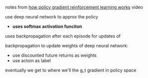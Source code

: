 notes from [how policy gradient reinforcement learning works](https://www.youtube.com/watch?v=A_2U6Sx67sE) video

use deep neural network to approx the policy
- **uses softmax activation funciton**

uses backpropagation after each episode for updates of 

backpropagation to update weights of deep neural network:
* use discounted future returns as weights
* use actoin as label


eventually we get to where we'll the g_t gradient in policy space  